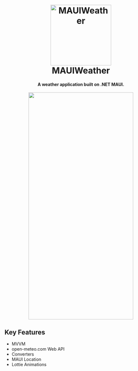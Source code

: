 <h1 align="center">
  <br>
  <a href="https://github.com/dotnet/maui"><img src="https://avatars.githubusercontent.com/u/9011267?v=4" alt="MAUIWeather" width="200"></a>
  <br>
  MAUIWeather
  <br>
</h1>

<h4 align="center">A weather application built on .NET MAUI.</h4>

<center><img src="MAUIWeather/src/emugif.gif" width="346" height="749" align="center"></center>

## Key Features

* MVVM
* open-meteo.com Web API
* Converters
* MAUI Location
* Lottie Animations
